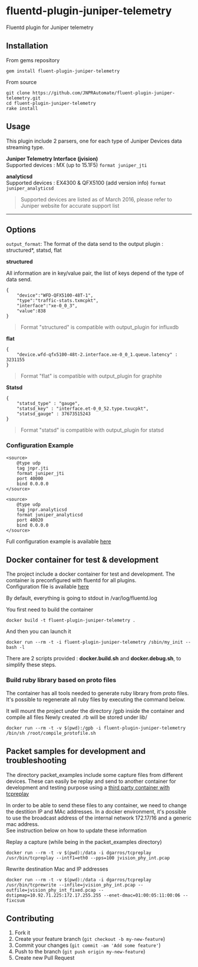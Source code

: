 # fluentd-plugin-juniper-telemetry
Fluentd plugin for Juniper telemetry

## Installation

From gems repository
```
gem install fluent-plugin-juniper-telemetry
```

From source
```
git clone https://github.com/JNPRAutomate/fluent-plugin-juniper-telemetry.git
cd fluent-plugin-juniper-telemetry
rake install
```

## Usage

This plugin include 2 parsers, one for each type of Juniper Devices data streaming type.

**Juniper Telemetry Interface (jvision)**  
Supported devices : MX (up to 15.1F5)
`format juniper_jti`

**analyticsd**  
Supported devices : EX4300 & QFX5100 (add version info)
`format juniper_analyticsd`

> Supported devices are listed as of March 2016, please refer to Juniper website for accurate support list

--------------

## Options

`output_format`: The format of the data send to the output plugin : structured*, statsd, flat

**structured**  

All information are in key/value pair, the list of keys depend of the type of data send.
```
{
    "device":"WFD-QFX5100-48T-1",
    "type":"traffic-stats.txmcpkt",  
    "interface":"xe-0_0_3",  
    "value":838
}
```

> Format "structured" is compatible with output_plugin for influxdb

**flat**
```
{
    "device.wfd-qfx5100-48t-2.interface.xe-0_0_1.queue.latency" : 3231155
}
```

> Format "flat" is compatible with output_plugin for graphite

**Statsd**

```
{
    "statsd_type" : "gauge",
    "statsd_key" : "interface.et-0_0_52.type.txucpkt",
    "statsd_gauge" : 37673515243
}
```

> Format "statsd" is compatible with output_plugin for statsd


### Configuration Example

```
<source>
    @type udp
    tag jnpr.jti
    format juniper_jti
    port 40000
    bind 0.0.0.0
</source>
```

```
<source>
    @type udp
    tag jnpr.analyticsd
    format juniper_analyticsd
    port 40020
    bind 0.0.0.0
</source>
```

Full configuration example is available [here](https://github.com/JNPRAutomate/fluent-plugin-juniper-telemetry/blob/master/fluentd/fluent.conf)  

## Docker container for test & development

The project include a docker container for test and  development.
The container is preconfigured with fluentd for all plugins.  
Configuration file is available [here](https://github.com/JNPRAutomate/fluent-plugin-juniper-telemetry/blob/master/fluentd/fluent.conf)  

By default, everything is going to stdout in /var/log/fluentd.log

You first need to build the container
```
docker build -t fluent-plugin-juniper-telemetry .
```

And then you can launch it
```
docker run --rm -t -i fluent-plugin-juniper-telemetry /sbin/my_init -- bash -l
```

There are 2 scripts provided : **docker.build.sh** and **docker.debug.sh**, to simplify these steps.

### Build ruby library based on proto files

The container has all tools needed to generate ruby library from proto files.  
It's possible to regenerate all ruby files by executing the command below.  

It will mount the project under the directory /gpb inside the container and compile all files
Newly created .rb will be stored under lib/

```
docker run --rm -t -v $(pwd):/gpb -i fluent-plugin-juniper-telemetry /bin/sh /root/compile_protofile.sh
```

## Packet samples for development and troubleshooting

The directory packet_examples include some capture files from different devices.
These can easily be replay and send to another container for development and testing purpose using a [third party container with tcpreplay](https://hub.docker.com/r/dgarros/tcpreplay/)

In order to be able to send these files to any container, we need to change the destition IP and MAc addresses.
In a docker environment, it's possible to use the broadcast address of the internal network 172.17/16 and a generic mac address.  
See instruction below on how to update these information

Replay a capture (while being in the packet_examples directory)
```
docker run --rm -t -v $(pwd):/data -i dgarros/tcpreplay /usr/bin/tcpreplay --intf1=eth0 --pps=100 jvision_phy_int.pcap
```

Rewrite destination Mac and IP addresses
```
docker run --rm -t -v $(pwd):/data -i dgarros/tcpreplay /usr/bin/tcprewrite --infile=jvision_phy_int.pcap --outfile=jvision_phy_int_fixed.pcap --dstipmap=10.92.71.225:172.17.255.255 --enet-dmac=01:00:05:11:00:06 --fixcsum
```

## Contributing

1. Fork it
2. Create your feature branch (`git checkout -b my-new-feature`)
3. Commit your changes (`git commit -am 'Add some feature'`)
4. Push to the branch (`git push origin my-new-feature`)
5. Create new Pull Request
